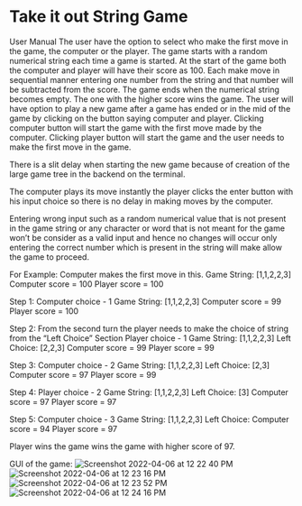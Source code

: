 # Take it out String Game
 
User Manual
The user have the option to select who make the first move in the game, the computer or the player.
The game starts with a random numerical string each time a game is started. At the start of the game both the computer and player will have their score as 100. Each make move in sequential manner entering one number from the string and that number will be subtracted from the score. The game ends when the numerical string becomes empty. The one with the higher score wins the game.
The user will have option to play a new game after a game has ended or in the mid of the game by clicking on the button saying computer and player. Clicking computer button will start the game with the first move made by the computer. Clicking player button will start the game and the user needs to make the first move in the game.

There is a slit delay when starting the new game because of creation of the large game tree in the backend on the terminal.

The computer plays its move instantly the player clicks the enter button with his input choice so there is no delay in making moves by the computer.

Entering wrong input such as a random numerical value that is not present in the game string or any character or word that is not meant for the game won’t be consider as a valid input and hence no changes will occur only entering the correct number which is present in the string will make allow the game to proceed.

For Example:
Computer makes the first move in this.
Game String: [1,1,2,2,3]
Computer score = 100
Player score = 100

Step 1:
Computer choice - 1
Game String: [1,1,2,2,3]
Computer score = 99
Player score = 100

Step 2:
From the second turn the player needs to make the choice of string from the “Left Choice” Section
Player choice - 1
Game String: [1,1,2,2,3]
Left Choice: [2,2,3]
Computer score = 99
Player score = 99

Step 3:
Computer choice - 2
Game String: [1,1,2,2,3]
Left Choice: [2,3]
Computer score = 97
Player score = 99

Step 4:
Player choice - 2
Game String: [1,1,2,2,3]
Left Choice: [3]
Computer score = 97
Player score = 97

Step 5:
Computer choice - 3
Game String: [1,1,2,2,3]
Left Choice: [](empty)
Computer score = 94
Player score = 97

Player wins the game wins the game with higher score of 97.

GUI of the game:
![Screenshot 2022-04-06 at 12 22 40 PM](https://user-images.githubusercontent.com/61689173/161949315-84de7742-0e43-4aeb-8986-65bca7d5379a.png)
![Screenshot 2022-04-06 at 12 23 16 PM](https://user-images.githubusercontent.com/61689173/161949338-a39f6b5a-ffaf-4fa2-aa05-a0ae020d52f7.png)
![Screenshot 2022-04-06 at 12 23 52 PM](https://user-images.githubusercontent.com/61689173/161949351-e76839e2-5c7b-42be-95fc-8a8230af02dd.png)
![Screenshot 2022-04-06 at 12 24 16 PM](https://user-images.githubusercontent.com/61689173/161949361-5175d7e9-7ac3-4a96-a925-c1b6722951c6.png)
